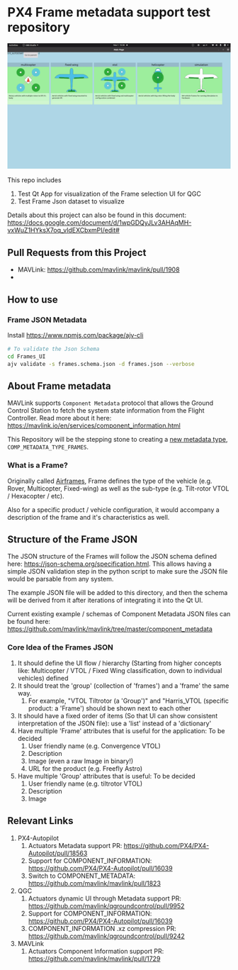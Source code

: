 # PX4 Frame metadata support test repository

![Frames Selection Demo](Frames_CompMetadata_Demo.gif)

This repo includes
1. Test Qt App for visualization of the Frame selection UI for QGC
2. Test Frame Json dataset to visualize

Details about this project can also be found in this document: https://docs.google.com/document/d/1wpGDQyJLv3AHAqMH-vxWuZ1HYksX7oq_vldEXCbxmPI/edit#

## Pull Requests from this Project

- MAVLink: https://github.com/mavlink/mavlink/pull/1908
- 

## How to use

### Frame JSON Metadata

Install https://www.npmjs.com/package/ajv-cli

```bash
# To validate the Json Schema
cd Frames_UI
ajv validate -s frames.schema.json -d frames.json --verbose
```
## About Frame metadata

MAVLink supports `Component Metadata` protocol that allows the Ground Control Station to fetch the system state information from the Flight Controller. Read more about it here: https://mavlink.io/en/services/component_information.html

This Repository will be the stepping stone to creating a [new metadata type](https://mavlink.io/en/services/component_information.html#schema_files), `COMP_METADATA_TYPE_FRAMES`.

### What is a Frame?

Originally called [Airframes](https://dev.px4.io/v1.11_noredirect/en/airframes/airframe_reference.html), Frame defines the type of the vehicle (e.g. Rover, Multicopter, Fixed-wing) as well as the sub-type (e.g. Tilt-rotor VTOL / Hexacopter / etc).

Also for a specific product / vehicle configuration, it would accompany a description of the frame and it's characteristics as well.

## Structure of the Frame JSON

The JSON structure of the Frames will follow the JSON schema defined here: https://json-schema.org/specification.html. This allows having a simple JSON validation step in the python script to make sure the JSON file would be parsable from any system.

The example JSON file will be added to this directory, and then the schema will be derived from it after iterations of integrating it into the Qt UI.

Current existing example / schemas of Component Metadata JSON files can be found here: https://github.com/mavlink/mavlink/tree/master/component_metadata

### Core Idea of the Frames JSON

1. It should define the UI flow / hierarchy (Starting from higher concepts like: Multicopter / VTOL / Fixed Wing classification, down to individual vehicles) defined
2. It should treat the 'group' (collection of 'frames') and a 'frame' the same way.
   1. For example, "VTOL Tiltrotor (a 'Group')" and "Harris_VTOL (specific product: a 'Frame') should be shown next to each other
3. It should have a fixed order of items (So that UI can show consistent interpretation of the JSON file): use a 'list' instead of a 'dictionary'
4. Have multiple 'Frame' attributes that is useful for the application: To be decided
   1. User friendly name (e.g. Convergence VTOL)
   2. Description
   3. Image (even a raw Image in binary!)
   4. URL for the product (e.g. Freefly Astro)
5. Have multiple 'Group' attributes that is useful: To be decided
   1. User friendly name (e.g. tiltrotor VTOL)
   2. Description
   3. Image

## Relevant Links

1. PX4-Autopilot
   1. Actuators Metadata support PR: https://github.com/PX4/PX4-Autopilot/pull/18563
   2. Support for COMPONENT_INFORMATION: https://github.com/PX4/PX4-Autopilot/pull/16039
   3. Switch to COMPONENT_METADATA: https://github.com/mavlink/mavlink/pull/1823
2. QGC
   1. Actuators dynamic UI through Metadata support PR: https://github.com/mavlink/qgroundcontrol/pull/9952
   2. Support for COMPONENT_INFORMATION: https://github.com/PX4/PX4-Autopilot/pull/16039
   3. COMPONENT_INFORMATION .xz compression PR: https://github.com/mavlink/qgroundcontrol/pull/9242
3. MAVLink
   1. Actuators Component Information support PR: https://github.com/mavlink/mavlink/pull/1729
